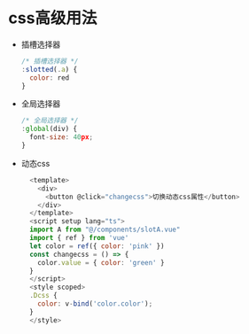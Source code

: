 # css高级用法

- 插槽选择器
  ```javascript
  /* 插槽选择器 */
  :slotted(.a) {
    color: red
  }
  ```
  
- 全局选择器
  ```javascript
  /* 全局选择器 */
  :global(div) {
    font-size: 40px;
  }
  ```

- 动态css
  ```javascript
    <template>
      <div>
        <button @click="changecss">切换动态css属性</button>
      </div>
    </template>
    <script setup lang="ts">
    import A from "@/components/slotA.vue"
    import { ref } from 'vue'
    let color = ref({ color: 'pink' })
    const changecss = () => {
      color.value = { color: 'green' }
    }
    </script>
    <style scoped>
    .Dcss {
      color: v-bind('color.color');
    }
    </style>
  ```
